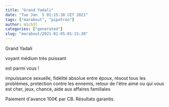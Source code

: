 ```yaml
---
title: "Grand Yadali"
date: "Tue Jan  5 01:15:30 CET 2021"
tags: ["marabout", "pipotron"]
author: m1ch3l
categories: ["generated"]
slug: "marabout/2021-01-05-01:15:30"
---
```


Grand Yadali

voyant médium très puissant

est parmi vous !

impuissance sexuelle, fidélité absolue entre époux, résout tous les problèmes, protection contre les ennemis, retour de l'être aimé ou qui vous est cher, jeux, chance, aide aux affaires familiales

Paiement d'avance 100€ par CB. Résultats garantis.
